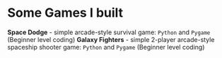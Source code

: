 # Some Games I built

**Space Dodge** - simple arcade-style survival game: `Python` and `Pygame` (Beginner level coding)
**Galaxy Fighters** - simple 2-player arcade-style spaceship shooter game: `Python` and `Pygame` (Beginner level coding)
